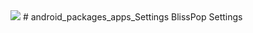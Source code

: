 <img src="https://raw.github.com/TeamBliss-LP/android/lp5.1/bliss-logo.png">
# android_packages_apps_Settings
BlissPop Settings
